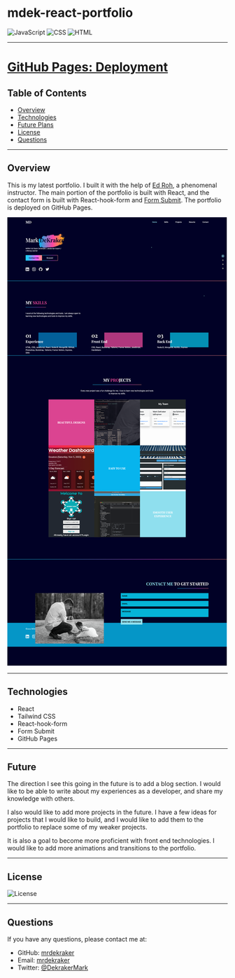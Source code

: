 # mdek-react-portfolio

<!-- APPLY SHIELDS -->

![JavaScript](https://img.shields.io/badge/JavaScript-54.3%25-yellow) ![CSS](https://img.shields.io/badge/CSS-44.4%25-blue) ![HTML](https://img.shields.io/badge/HTML-1.3%25-orange)

---

<!-- IS THERE A HEROKU/DEPLOYMENT LINK? -->

# [GitHub Pages: Deployment](https://mrdekraker.github.io/mdek-react-portfolio/)

## Table of Contents

- [Overview](#overview)
- [Technologies](#technologies)
- [Future Plans](#future)
- [License](#license)
- [Questions](#questions)

---

## Overview

This is my latest portfolio. I built it with the help of [Ed Roh](https://github.com/ed-roh), a phenomenal instructor. The main portion of the portfolio is built with React, and the contact form is built with React-hook-form and [Form Submit](https://formsubmit.co/). The portfolio is deployed on GitHub Pages.

![Portfolio](./src/assets/images/mdr-screenshot.png)

---

## Technologies

- React
- Tailwind CSS
- React-hook-form
- Form Submit
- GitHub Pages

---

## Future

The direction I see this going in the future is to add a blog section. I would like to be able to write about my experiences as a developer, and share my knowledge with others.

I also would like to add more projects in the future. I have a few ideas for projects that I would like to build, and I would like to add them to the portfolio to replace some of my weaker projects.

It is also a goal to become more proficient with front end technologies. I would like to add more animations and transitions to the portfolio.

---

## License

![License](https://img.shields.io/badge/License-MIT-blue)

---

## Questions

If you have any questions, please contact me at:

- GitHub: [mrdekraker](https://github.com/mrdekraker)
- Email: [mrdekraker](mailto:mrdekraker@gmail.com)
- Twitter: [@DekrakerMark](https://twitter.com/DekrakerMark)
